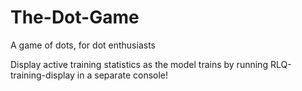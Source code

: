 # The-Dot-Game
A game of dots, for dot enthusiasts

Display active training statistics as the model trains by running RLQ-training-display in a separate console!
